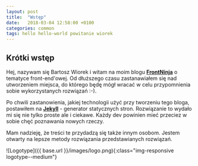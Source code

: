 ```yaml
---
layout: post
title:  "Wstęp"
date:   2018-03-04 12:58:00 +0100
categories: common
tags: hello hello-world powitanie wiorek
---
```

Krótki wstęp
----
Hej, nazywam się Bartosz Wiorek i witam na moim blogu **[FrontNinja][frontninja]** o tematyce front-end'owej. Od dłuższego czasu zastanawiałem się nad utworzeniem miejsca, do którego będę mógł wracać w celu przypomnienia sobie wykorzystanych rozwiązań :-).

Po chwili zastanowienia, jakiej technologii użyć przy tworzeniu tego bloga, postawiłem na **[Jekyll][jekyll]** - generator statycznych stron. Rozwiązanie to wydało mi się nie tylko proste ale i ciekawe. Każdy dev powinien mieć przeciez w sobie chęć poznawania nowych rzeczy.

Mam nadzieję, że treści te przydadzą się także innym osobom. Jestem otwarty na lepsze metody rozwiązania przedstawianych rozwiązań.

![Logotype]({{ base.url }}/images/logo.png){:class="img-responsive logotype--medium"}

[frontninja]: http://www.frontninja.pl
[jekyll]: https://jekyllrb.com/



